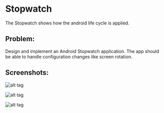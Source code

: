# Stopwatch

The Stopwatch shows how the android life cycle is applied.

## Problem:

Design and implement an Android Stopwatch application. The app should be able to handle configuration changes like screen rotation.

## Screenshots:

![alt tag](https://github.com/rohit0000/Stopwatch/blob/master/Reset.png)

![alt tag](https://github.com/rohit0000/Stopwatch/blob/master/Start.png)

![alt tag](https://github.com/rohit0000/Stopwatch/blob/master/Stop.png)

